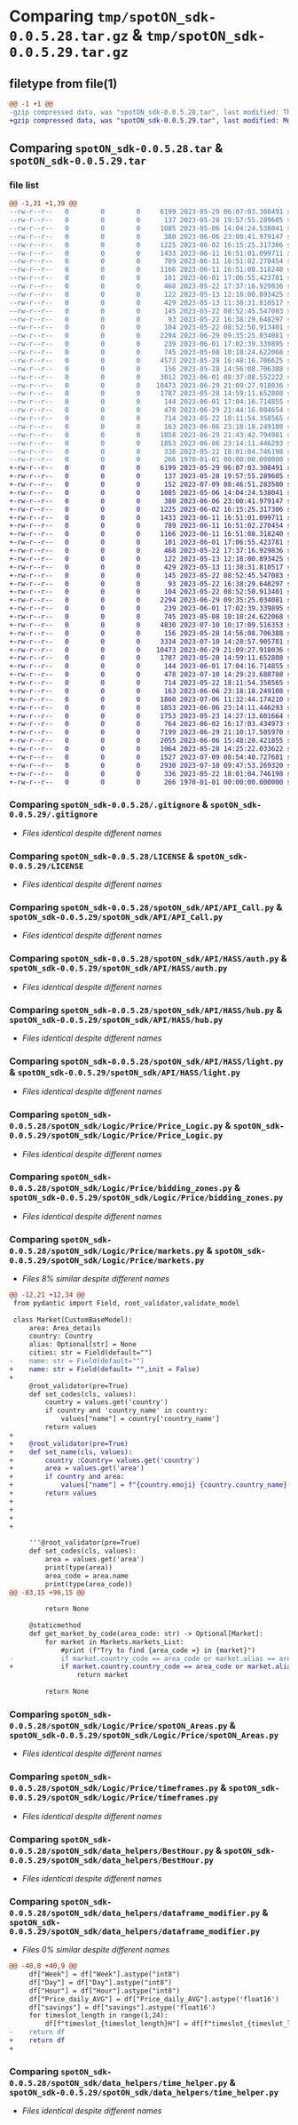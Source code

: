 # Comparing `tmp/spotON_sdk-0.0.5.28.tar.gz` & `tmp/spotON_sdk-0.0.5.29.tar.gz`

## filetype from file(1)

```diff
@@ -1 +1 @@
-gzip compressed data, was "spotON_sdk-0.0.5.28.tar", last modified: Thu Jun 29 21:44:20 2023, max compression
+gzip compressed data, was "spotON_sdk-0.0.5.29.tar", last modified: Mon Jul 10 14:30:13 2023, max compression
```

## Comparing `spotON_sdk-0.0.5.28.tar` & `spotON_sdk-0.0.5.29.tar`

### file list

```diff
@@ -1,31 +1,39 @@
--rw-r--r--   0        0        0     6199 2023-05-29 06:07:03.308491 spotON_sdk-0.0.5.28/.gitignore
--rw-r--r--   0        0        0      137 2023-05-28 19:57:55.289605 spotON_sdk-0.0.5.28/.gitmodules
--rw-r--r--   0        0        0     1085 2023-05-06 14:04:24.538041 spotON_sdk-0.0.5.28/LICENSE
--rw-r--r--   0        0        0      380 2023-06-06 23:00:41.979147 spotON_sdk-0.0.5.28/pyproject.toml
--rw-r--r--   0        0        0     1225 2023-06-02 16:15:25.317306 spotON_sdk-0.0.5.28/spotON_sdk/API/API_Call.py
--rw-r--r--   0        0        0     1433 2023-06-11 16:51:01.099711 spotON_sdk-0.0.5.28/spotON_sdk/API/HASS/auth.py
--rw-r--r--   0        0        0      789 2023-06-11 16:51:02.270454 spotON_sdk-0.0.5.28/spotON_sdk/API/HASS/hub.py
--rw-r--r--   0        0        0     1166 2023-06-11 16:51:08.318240 spotON_sdk-0.0.5.28/spotON_sdk/API/HASS/light.py
--rw-r--r--   0        0        0      101 2023-06-01 17:06:55.423781 spotON_sdk-0.0.5.28/spotON_sdk/API/__init__.py
--rw-r--r--   0        0        0      468 2023-05-22 17:37:16.929836 spotON_sdk-0.0.5.28/spotON_sdk/Logic/Feedback/Feedback.py
--rw-r--r--   0        0        0      122 2023-05-13 12:18:00.893425 spotON_sdk-0.0.5.28/spotON_sdk/Logic/Feedback/Sensors.py
--rw-r--r--   0        0        0      429 2023-05-13 11:38:31.810517 spotON_sdk-0.0.5.28/spotON_sdk/Logic/Feedback/Units.py
--rw-r--r--   0        0        0      145 2023-05-22 08:52:45.547083 spotON_sdk-0.0.5.28/spotON_sdk/Logic/Feedback/__init__.py
--rw-r--r--   0        0        0       93 2023-05-22 16:38:29.648297 spotON_sdk-0.0.5.28/spotON_sdk/Logic/Output/Switchtypes.py
--rw-r--r--   0        0        0      104 2023-05-22 08:52:50.913401 spotON_sdk-0.0.5.28/spotON_sdk/Logic/Output/__init__.py
--rw-r--r--   0        0        0     2294 2023-06-29 09:35:25.034081 spotON_sdk-0.0.5.28/spotON_sdk/Logic/Price/Price_Logic.py
--rw-r--r--   0        0        0      239 2023-06-01 17:02:39.339895 spotON_sdk-0.0.5.28/spotON_sdk/Logic/Price/__init__.py
--rw-r--r--   0        0        0      745 2023-05-08 10:18:24.622068 spotON_sdk-0.0.5.28/spotON_sdk/Logic/Price/bidding_zones.py
--rw-r--r--   0        0        0     4573 2023-05-28 16:48:16.706625 spotON_sdk-0.0.5.28/spotON_sdk/Logic/Price/countries.py
--rw-r--r--   0        0        0      156 2023-05-28 14:56:08.706388 spotON_sdk-0.0.5.28/spotON_sdk/Logic/Price/customBaseModel.py
--rw-r--r--   0        0        0     3012 2023-06-01 08:37:08.552222 spotON_sdk-0.0.5.28/spotON_sdk/Logic/Price/markets.py
--rw-r--r--   0        0        0    10473 2023-06-29 21:09:27.918036 spotON_sdk-0.0.5.28/spotON_sdk/Logic/Price/spotON_Areas.py
--rw-r--r--   0        0        0     1787 2023-05-28 14:59:11.652808 spotON_sdk-0.0.5.28/spotON_sdk/Logic/Price/timeframes.py
--rw-r--r--   0        0        0      144 2023-06-01 17:04:16.714855 spotON_sdk-0.0.5.28/spotON_sdk/Logic/__init__.py
--rw-r--r--   0        0        0      478 2023-06-29 21:44:16.004654 spotON_sdk-0.0.5.28/spotON_sdk/__init__.py
--rw-r--r--   0        0        0      714 2023-05-22 18:11:54.358565 spotON_sdk-0.0.5.28/spotON_sdk/data_helpers/BestHour.py
--rw-r--r--   0        0        0      163 2023-06-06 23:18:18.249108 spotON_sdk-0.0.5.28/spotON_sdk/data_helpers/__init__.py
--rw-r--r--   0        0        0     1858 2023-06-29 21:43:42.794981 spotON_sdk-0.0.5.28/spotON_sdk/data_helpers/dataframe_modifier.py
--rw-r--r--   0        0        0     1853 2023-06-06 23:14:11.446293 spotON_sdk-0.0.5.28/spotON_sdk/data_helpers/time_helper.py
--rw-r--r--   0        0        0      336 2023-05-22 18:01:04.746198 spotON_sdk-0.0.5.28/spotON_sdk/spotON_controller.py
--rw-r--r--   0        0        0      266 1970-01-01 00:00:00.000000 spotON_sdk-0.0.5.28/PKG-INFO
+-rw-r--r--   0        0        0     6199 2023-05-29 06:07:03.308491 spotON_sdk-0.0.5.29/.gitignore
+-rw-r--r--   0        0        0      137 2023-05-28 19:57:55.289605 spotON_sdk-0.0.5.29/.gitmodules
+-rw-r--r--   0        0        0      152 2023-07-09 08:46:51.283580 spotON_sdk-0.0.5.29/.vscode/settings.json
+-rw-r--r--   0        0        0     1085 2023-05-06 14:04:24.538041 spotON_sdk-0.0.5.29/LICENSE
+-rw-r--r--   0        0        0      380 2023-06-06 23:00:41.979147 spotON_sdk-0.0.5.29/pyproject.toml
+-rw-r--r--   0        0        0     1225 2023-06-02 16:15:25.317306 spotON_sdk-0.0.5.29/spotON_sdk/API/API_Call.py
+-rw-r--r--   0        0        0     1433 2023-06-11 16:51:01.099711 spotON_sdk-0.0.5.29/spotON_sdk/API/HASS/auth.py
+-rw-r--r--   0        0        0      789 2023-06-11 16:51:02.270454 spotON_sdk-0.0.5.29/spotON_sdk/API/HASS/hub.py
+-rw-r--r--   0        0        0     1166 2023-06-11 16:51:08.318240 spotON_sdk-0.0.5.29/spotON_sdk/API/HASS/light.py
+-rw-r--r--   0        0        0      101 2023-06-01 17:06:55.423781 spotON_sdk-0.0.5.29/spotON_sdk/API/__init__.py
+-rw-r--r--   0        0        0      468 2023-05-22 17:37:16.929836 spotON_sdk-0.0.5.29/spotON_sdk/Logic/Feedback/Feedback.py
+-rw-r--r--   0        0        0      122 2023-05-13 12:18:00.893425 spotON_sdk-0.0.5.29/spotON_sdk/Logic/Feedback/Sensors.py
+-rw-r--r--   0        0        0      429 2023-05-13 11:38:31.810517 spotON_sdk-0.0.5.29/spotON_sdk/Logic/Feedback/Units.py
+-rw-r--r--   0        0        0      145 2023-05-22 08:52:45.547083 spotON_sdk-0.0.5.29/spotON_sdk/Logic/Feedback/__init__.py
+-rw-r--r--   0        0        0       93 2023-05-22 16:38:29.648297 spotON_sdk-0.0.5.29/spotON_sdk/Logic/Output/Switchtypes.py
+-rw-r--r--   0        0        0      104 2023-05-22 08:52:50.913401 spotON_sdk-0.0.5.29/spotON_sdk/Logic/Output/__init__.py
+-rw-r--r--   0        0        0     2294 2023-06-29 09:35:25.034081 spotON_sdk-0.0.5.29/spotON_sdk/Logic/Price/Price_Logic.py
+-rw-r--r--   0        0        0      239 2023-06-01 17:02:39.339895 spotON_sdk-0.0.5.29/spotON_sdk/Logic/Price/__init__.py
+-rw-r--r--   0        0        0      745 2023-05-08 10:18:24.622068 spotON_sdk-0.0.5.29/spotON_sdk/Logic/Price/bidding_zones.py
+-rw-r--r--   0        0        0     4830 2023-07-10 10:17:09.516353 spotON_sdk-0.0.5.29/spotON_sdk/Logic/Price/countries.py
+-rw-r--r--   0        0        0      156 2023-05-28 14:56:08.706388 spotON_sdk-0.0.5.29/spotON_sdk/Logic/Price/customBaseModel.py
+-rw-r--r--   0        0        0     3334 2023-07-10 14:28:57.905781 spotON_sdk-0.0.5.29/spotON_sdk/Logic/Price/markets.py
+-rw-r--r--   0        0        0    10473 2023-06-29 21:09:27.918036 spotON_sdk-0.0.5.29/spotON_sdk/Logic/Price/spotON_Areas.py
+-rw-r--r--   0        0        0     1787 2023-05-28 14:59:11.652808 spotON_sdk-0.0.5.29/spotON_sdk/Logic/Price/timeframes.py
+-rw-r--r--   0        0        0      144 2023-06-01 17:04:16.714855 spotON_sdk-0.0.5.29/spotON_sdk/Logic/__init__.py
+-rw-r--r--   0        0        0      478 2023-07-10 14:29:23.688788 spotON_sdk-0.0.5.29/spotON_sdk/__init__.py
+-rw-r--r--   0        0        0      714 2023-05-22 18:11:54.358565 spotON_sdk-0.0.5.29/spotON_sdk/data_helpers/BestHour.py
+-rw-r--r--   0        0        0      163 2023-06-06 23:18:18.249108 spotON_sdk-0.0.5.29/spotON_sdk/data_helpers/__init__.py
+-rw-r--r--   0        0        0     1860 2023-07-06 11:32:44.174210 spotON_sdk-0.0.5.29/spotON_sdk/data_helpers/dataframe_modifier.py
+-rw-r--r--   0        0        0     1853 2023-06-06 23:14:11.446293 spotON_sdk-0.0.5.29/spotON_sdk/data_helpers/time_helper.py
+-rw-r--r--   0        0        0     1753 2023-05-23 14:27:13.601664 spotON_sdk-0.0.5.29/spotON_sdk/private_functions/Sensor_Device_function.py
+-rw-r--r--   0        0        0      764 2023-06-02 16:17:03.434973 spotON_sdk-0.0.5.29/spotON_sdk/private_functions/api_call.py
+-rw-r--r--   0        0        0     7199 2023-06-29 21:10:17.505970 spotON_sdk-0.0.5.29/spotON_sdk/private_functions/create_spotON_Areas.py
+-rw-r--r--   0        0        0     2055 2023-06-06 15:48:20.421855 spotON_sdk-0.0.5.29/spotON_sdk/private_functions/create_token.py
+-rw-r--r--   0        0        0     1964 2023-05-28 14:25:22.033622 spotON_sdk-0.0.5.29/spotON_sdk/private_functions/make_json.py
+-rw-r--r--   0        0        0     1527 2023-07-09 08:54:40.727681 spotON_sdk-0.0.5.29/spotON_sdk/private_functions/pricelogic_functions.py
+-rw-r--r--   0        0        0     2930 2023-07-10 09:47:53.269320 spotON_sdk-0.0.5.29/spotON_sdk/private_functions/userstate_function.py
+-rw-r--r--   0        0        0      336 2023-05-22 18:01:04.746198 spotON_sdk-0.0.5.29/spotON_sdk/spotON_controller.py
+-rw-r--r--   0        0        0      266 1970-01-01 00:00:00.000000 spotON_sdk-0.0.5.29/PKG-INFO
```

### Comparing `spotON_sdk-0.0.5.28/.gitignore` & `spotON_sdk-0.0.5.29/.gitignore`

 * *Files identical despite different names*

### Comparing `spotON_sdk-0.0.5.28/LICENSE` & `spotON_sdk-0.0.5.29/LICENSE`

 * *Files identical despite different names*

### Comparing `spotON_sdk-0.0.5.28/spotON_sdk/API/API_Call.py` & `spotON_sdk-0.0.5.29/spotON_sdk/API/API_Call.py`

 * *Files identical despite different names*

### Comparing `spotON_sdk-0.0.5.28/spotON_sdk/API/HASS/auth.py` & `spotON_sdk-0.0.5.29/spotON_sdk/API/HASS/auth.py`

 * *Files identical despite different names*

### Comparing `spotON_sdk-0.0.5.28/spotON_sdk/API/HASS/hub.py` & `spotON_sdk-0.0.5.29/spotON_sdk/API/HASS/hub.py`

 * *Files identical despite different names*

### Comparing `spotON_sdk-0.0.5.28/spotON_sdk/API/HASS/light.py` & `spotON_sdk-0.0.5.29/spotON_sdk/API/HASS/light.py`

 * *Files identical despite different names*

### Comparing `spotON_sdk-0.0.5.28/spotON_sdk/Logic/Price/Price_Logic.py` & `spotON_sdk-0.0.5.29/spotON_sdk/Logic/Price/Price_Logic.py`

 * *Files identical despite different names*

### Comparing `spotON_sdk-0.0.5.28/spotON_sdk/Logic/Price/bidding_zones.py` & `spotON_sdk-0.0.5.29/spotON_sdk/Logic/Price/bidding_zones.py`

 * *Files identical despite different names*

### Comparing `spotON_sdk-0.0.5.28/spotON_sdk/Logic/Price/markets.py` & `spotON_sdk-0.0.5.29/spotON_sdk/Logic/Price/markets.py`

 * *Files 8% similar despite different names*

```diff
@@ -12,21 +12,34 @@
 from pydantic import Field, root_validator,validate_model
 
 class Market(CustomBaseModel):
     area: Area_details
     country: Country
     alias: Optional[str] = None
     cities: str = Field(default="")
-    name: str = Field(default="")
+    name: str = Field(default= "",init = False)
+
     @root_validator(pre=True)
     def set_codes(cls, values):
         country = values.get('country')
         if country and 'country_name' in country:
             values["name"] = country['country_name']
         return values
+    
+    @root_validator(pre=True)
+    def set_name(cls, values):
+        country :Country= values.get('country')
+        area = values.get('area')
+        if country and area:
+            values["name"] = f"{country.emoji} {country.country_name} {area.name}"
+        return values
+    
+
+     
+    
 
     '''@root_validator(pre=True)
     def set_codes(cls, values):
         area = values.get('area')
         print(type(area))
         area_code = area.name
         print(type(area_code))
@@ -83,15 +96,15 @@
 
         return None
 
     @staticmethod
     def get_market_by_code(area_code: str) -> Optional[Market]:
         for market in Markets.markets_List:
             #print (f"Try to find {area_code =} in {market}")
-            if market.country_code == area_code or market.alias == area_code:
+            if market.country.country_code == area_code or market.alias == area_code:
                 return market
 
         return None
```

### Comparing `spotON_sdk-0.0.5.28/spotON_sdk/Logic/Price/spotON_Areas.py` & `spotON_sdk-0.0.5.29/spotON_sdk/Logic/Price/spotON_Areas.py`

 * *Files identical despite different names*

### Comparing `spotON_sdk-0.0.5.28/spotON_sdk/Logic/Price/timeframes.py` & `spotON_sdk-0.0.5.29/spotON_sdk/Logic/Price/timeframes.py`

 * *Files identical despite different names*

### Comparing `spotON_sdk-0.0.5.28/spotON_sdk/data_helpers/BestHour.py` & `spotON_sdk-0.0.5.29/spotON_sdk/data_helpers/BestHour.py`

 * *Files identical despite different names*

### Comparing `spotON_sdk-0.0.5.28/spotON_sdk/data_helpers/dataframe_modifier.py` & `spotON_sdk-0.0.5.29/spotON_sdk/data_helpers/dataframe_modifier.py`

 * *Files 0% similar despite different names*

```diff
@@ -40,8 +40,9 @@
     df["Week"] = df["Week"].astype("int8")
     df["Day"] = df["Day"].astype("int8")
     df["Hour"] = df["Hour"].astype("int8")
     df["Price_daily_AVG"] = df["Price_daily_AVG"].astype('float16')
     df["savings"] = df["savings"].astype('float16')
     for timeslot_length in range(1,24):
         df[f"timeslot_{timeslot_length}H"] = df[f"timeslot_{timeslot_length}H"].astype('float16')
-    return df
+    return df
+
```

### Comparing `spotON_sdk-0.0.5.28/spotON_sdk/data_helpers/time_helper.py` & `spotON_sdk-0.0.5.29/spotON_sdk/data_helpers/time_helper.py`

 * *Files identical despite different names*

